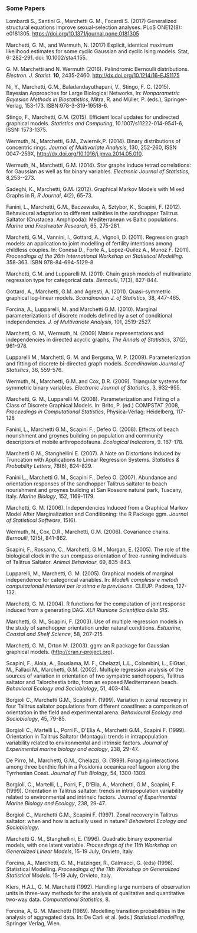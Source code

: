 
### Some Papers

Lombardi S., Santini G., Marchetti G. M., Focardi S. (2017) Generalized structural equations improve sexual-selection analyses. PLoS ONE12(8): e0181305. https://doi.org/10.1371/journal.pone.0181305

Marchetti, G. M., and Wermuth, N. (2017) Explicit, identical maximum likelihood estimates for some cyclic Gaussian and cyclic Ising models. Stat, 6: 282-291. doi: 10.1002/sta4.155.

G. M. Marchetti and N. Wermuth (2016). Palindromic Bernoulli distributions. *Electron. J. Statist.* **10**,  2435-2460. http://dx.doi.org/10.1214/16-EJS1175

Ni, Y., Marchetti, G.M., Baladandayuthapani, V., Stingo, F. C. (2015). Bayesian Approaches for Large Biological Networks, In: *Nonparametric Bayesian Methods in Biostatistics*, Mitra, R. and Müller, P. (eds.), Springer-Verlag, 153-173. ISBN:978-3-319-19518-6.  

Stingo, F., Marchetti, G.M. (2015). Efficient local updates for undirected graphical models. *Statistics and Computing*, 10.1007/s11222-014-9541-6, ISSN: 1573-1375.

Wermuth, N., Marchetti, G.M., Zwiernik,P. (2014). Binary distributions of concentric rings. *Journal of Multivariate Analysis*, 130, 252-260, ISSN 0047-259X, http://dx.doi.org/10.1016/j.jmva.2014.05.010.

Wermuth, N., Marchetti, G.M. (2014). Star graphs induce tetrad correlations: for Gaussian as well as for binary variables. *Electronic Journal of Statistics*, 8,253--273.

Sadeghi, K., Marchetti, G.M. (2012). Graphical Markov Models with Mixed Graphs in R, *R Journal*, 4(2), 65-73.

Fanini, L., Marchetti, G.M., Baczewska, A, Sztybor, K., Scapini, F. (2012). Behavioural adaptation to different salinities in the sandhopper Talitrus Saltator (Crustacea: Amphipoda): Mediterranean vs Baltic populations. *Marine and Freshwater Research*, 65, 275-281.

Marchetti, G.M., Vannini, I., Gottard, A., Vignoli, D. (2011). Regression graph models: an application to joint modelling of fertility intentions among childless couples. In: Conesa D., Forte A., Lopez-Quilez A., Munoz F. (2011). *Proceedings of the 26th International Workshop on Statistical Modelling*. 358-363. ISBN 978-84-694-5129-8.

Marchetti, G.M. and Lupparelli M. (2011). Chain graph models of multivariate regression type for categorical data. *Bernoulli*, 17(3), 827-844. 

Gottard, A., Marchetti, G.M. and Agresti, A. (2011). Quasi-symmetric graphical log-linear models. *Scandinavian J. of Statistics*, 38, 447-465. 

Forcina, A., Lupparelli, M. and Marchetti G.M. (2010). Marginal parameterizations of discrete models defined by a set of conditional independencies. *J. of Multivariate Analysis*, 101, 2519-2527. 

Marchetti, G. M., Wermuth, N. (2009) Matrix representations and independencies in directed acyclic graphs, *The Annals of Statistics*, 37(2), 961-978. 

Lupparelli M., Marchetti, G. M. and Bergsma, W. P. (2009). Parameterization and fitting of discrete bi-directed graph models. *Scandinavian Journal of Statistics*, 36, 559-576. 

Wermuth, N., Marchetti, G.M. and Cox, D.R. (2009). Triangular systems for symmetric binary variables. *Electronic Journal of Statistics*, 3, 932-955.

Marchetti, G. M., Lupparelli M. (2008). Parameterization and Fitting of a Class of Discrete Graphical Models. In: Brito, P. (ed.) COMPSTAT 2008, *Proceedings in Computational Statistics*, Physica-Verlag: Heidelberg, 117-128 

Fanini, L., Marchetti G.M., Scapini F., Defeo O. (2008). Effects of beach nourishment and groynes building on population and community descriptors of mobile arthropodofauna. *Ecological Indicators*, 9. 167-178.

Marchetti G.M., Stanghellini E. (2007). A Note on Distortions Induced by Truncation with Applications to Linear Regression Systems. *Statistics & Probability Letters*, 78(6), 824-829.

Fanini L., Marchetti G. M., Scapini F., Defeo O. (2007). Abundance and orientation responses of the sandhopper Talitrus saltator to beach nourishment and groynes building at San Rossore natural park, Tuscany, Italy. *Marine Biology*, 152, 1169-1179.

Marchetti, G. M. (2006). Independencies Induced from a Graphical Markov Model After Marginalization and Conditioning: the R Package ggm. *Journal of Statistical Software*, 15(6). 

Wermuth, N., Cox, D.R., Marchetti, G.M. (2006). Covariance chains. *Bernoulli*, 12(5), 841-862. 

Scapini, F., Rossano, C., Marchetti, G.M., Morgan, E. (2005). The role of the biological clock in the sun compass orientation of free-running individuals of Talitrus Saltator. *Animal Behaviour*, 69, 835-843.

Lupparelli, M., Marchetti, G. M. (2005). Graphical models of marginal independence for categorical variables. In: *Modelli complessi e metodi computazionali intensivi per la stima e la previsione*. CLEUP: Padova, 127-132.

Marchetti, G. M. (2004). R functions for the computation of joint response induced from a generating DAG. *XLII Riunione Scientifica della SIS*.

Marchetti, G. M., Scapini, F. (2003). Use of multiple regression models in the study of sandhopper orientation under natural conditions. *Estuarine, Coastal and Shelf Science*, 58, 207-215.

Marchetti, G. M., Drton M. (2003). ggm: an R package for Gaussian graphical models. (http://cran.r-project.org).

Scapini, F., Aloia, A., Bouslama, M. F., Chelazzi, L.L., Colombini, L., ElGtari, M., Fallaci M., Marchetti, G.M. (2002). Multiple regression analysis of the sources of variation in orientation of two sympatric sandhoppers, Talitrus saltator and Talorchestia brito, from an exposed Mediterranean beach. *Behavioral Ecology and Sociobiology*, 51, 403-414.

Borgioli C., Marchetti G.M., Scapini F. (1999). Variation in zonal recovery in four Talitrus saltator populations from different coastlines: a comparison of orientation in the field and experimental arena. *Behavioural Ecology and Sociobiology*, 45, 79-85.

Borgioli C., Martelli L., Porri F., D'Elia A., Marchetti G.M., Scapini F. (1999). Orientation in Talitrus Saltator (Montagu): trends in intrapopulation variability related to environmental and intrinsic factors. *Journal of Experimental marine biology and ecology*, 238, 29-47.

De Pirro, M., Marchetti, G.M., Chelazzi, G. (1999). Foraging interactions among three benthic fish in a Posidonia oceanica reef lagoon along the Tyrrhenian Coast. *Journal of Fish Biology*, 54, 1300-1309.

Borgioli, C., Martelli, L., Porri, F., D'Elia, A., Marchetti, G.M., Scapini, F. (1999). Orientation in Talitrus saltator: trends in intrapopulation variability related to environmental and intrinsic factors. *Journal of Experimental Marine Biology and Ecology*, 238, 29-47.

Borgioli C., Marchetti G.M., Scapini F. (1997). Zonal recovery in Talitrus saltator: when and how is actually used in nature? *Behavioral Ecology and Sociobiology*.

Marchetti G. M., Stanghellini, E. (1996). Quadratic binary exponential models, with one latent variable. *Proceedings of the 11th Workshop on Generalized Linear Models*, 15-19 July, Orvieto, Italy.

Forcina, A., Marchetti, G. M., Hatzinger, R., Galmacci, G. (eds) (1996). Statistical Modelling. *Proceedings of the 11th Workshop on Generalized Statistical Models*. 15-19 July, Orvieto, Italy.

Kiers, H.A.L, G. M. Marchetti (1992). Handling large numbers of observation units in three-way methods for the analysis of qualitative and quantitative two-way data. *Computational Statistics*, 8.

Forcina, A, G. M. Marchetti (1989). Modelling transition probabilities in the analysis of aggregated data. In: De Carli et al. (eds.) *Statistical modelling*, Springer Verlag, Wien.